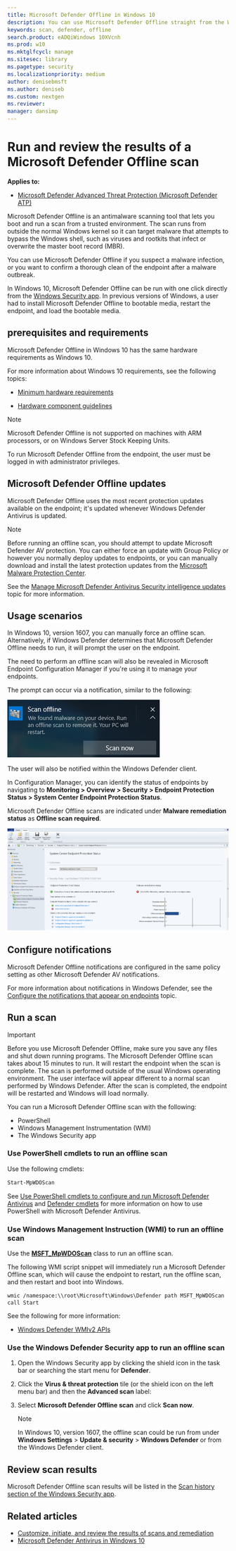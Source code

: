 ```yaml
---
title: Microsoft Defender Offline in Windows 10
description: You can use Microsoft Defender Offline straight from the Windows Defender Antivirus app. You can also manage how it is deployed in your network.
keywords: scan, defender, offline
search.product: eADQiWindows 10XVcnh
ms.prod: w10
ms.mktglfcycl: manage
ms.sitesec: library
ms.pagetype: security
ms.localizationpriority: medium
author: denisebmsft
ms.author: deniseb
ms.custom: nextgen
ms.reviewer: 
manager: dansimp
---
```


# Run and review the results of a Microsoft Defender Offline scan

**Applies to:**

- [Microsoft Defender Advanced Threat Protection (Microsoft Defender ATP)](https://go.microsoft.com/fwlink/p/?linkid=2069559)

Microsoft Defender Offline is an antimalware scanning tool that lets you boot and run a scan from a trusted environment. The scan runs from outside the normal Windows kernel so it can target malware that attempts to bypass the Windows shell, such as viruses and rootkits that infect or overwrite the master boot record (MBR).

You can use Microsoft Defender Offline if you suspect a malware infection, or you want to confirm a thorough clean of the endpoint after a malware outbreak.

In Windows 10, Microsoft Defender Offline can be run with one click directly from the [Windows Security app](microsoft-defender-security-center-antivirus.md). In previous versions of Windows, a user had to install Microsoft Defender Offline to bootable media, restart the endpoint, and load the bootable media.

## prerequisites and requirements

Microsoft Defender Offline in Windows 10 has the same hardware requirements as Windows 10. 

For more information about Windows 10 requirements, see the following topics:

- [Minimum hardware requirements](https://msdn.microsoft.com/library/windows/hardware/dn915086(v=vs.85).aspx)

- [Hardware component guidelines](https://msdn.microsoft.com/library/windows/hardware/dn915049(v=vs.85).aspx)

> [!NOTE]
> Microsoft Defender Offline is not supported on machines with ARM processors, or on Windows Server Stock Keeping Units.

To run Microsoft Defender Offline from the endpoint, the user must be logged in with administrator privileges.
 
## Microsoft Defender Offline updates

Microsoft Defender Offline uses the most recent protection updates available on the endpoint; it's updated whenever Windows Defender Antivirus is updated. 

> [!NOTE]
> Before running an offline scan, you should attempt to update Microsoft Defender AV protection. You can either force an update with Group Policy or however you normally deploy updates to endpoints, or you can manually download and install the latest protection updates from the [Microsoft Malware Protection Center](https://www.microsoft.com/security/portal/definitions/adl.aspx).

See the [Manage Microsoft Defender Antivirus Security intelligence  updates](manage-protection-updates-microsoft-defender-antivirus.md) topic for more information.

## Usage scenarios

In Windows 10, version 1607, you can manually force an offline scan. Alternatively, if Windows Defender determines that Microsoft Defender Offline needs to run, it will prompt the user on the endpoint. 

The need to perform an offline scan will also be revealed in Microsoft Endpoint Configuration Manager if you're using it to manage your endpoints.

The prompt can occur via a notification, similar to the following:

![Windows notification showing the requirement to run Microsoft Defender Offline](images/defender/notification.png)

The user will also be notified within the Windows Defender client.

In Configuration Manager, you can identify the status of endpoints by navigating to **Monitoring > Overview > Security > Endpoint Protection Status > System Center Endpoint Protection Status**. 

Microsoft Defender Offline scans are indicated under **Malware remediation status** as **Offline scan required**.

![Microsoft Endpoint Configuration Manager indicating a Microsoft Defender Offline scan is required](images/defender/sccm-wdo.png)

## Configure notifications
<a name="manage-notifications"></a>

Microsoft Defender Offline notifications are configured in the same policy setting as other Microsoft Defender AV notifications.

For more information about notifications in Windows Defender, see the [Configure the notifications that appear on endpoints](configure-notifications-microsoft-defender-antivirus.md) topic.

## Run a scan 

> [!IMPORTANT]
> Before you use Microsoft Defender Offline, make sure you save any files and shut down running programs. The Microsoft Defender Offline scan takes about 15 minutes to run. It will restart the endpoint when the scan is complete. The scan is performed outside of the usual Windows operating environment. The user interface will appear different to a normal scan performed by Windows Defender. After the scan is completed, the endpoint will be restarted and Windows will load normally.

You can run a Microsoft Defender Offline scan with the following:

- PowerShell
- Windows Management Instrumentation (WMI)
- The Windows Security app



### Use PowerShell cmdlets to run an offline scan

Use the following cmdlets:

```PowerShell
Start-MpWDOScan
```

See [Use PowerShell cmdlets to configure and run Microsoft Defender Antivirus](use-powershell-cmdlets-microsoft-defender-antivirus.md) and [Defender cmdlets](https://technet.microsoft.com/library/dn433280.aspx) for more information on how to use PowerShell with Microsoft Defender Antivirus.

### Use Windows Management Instruction (WMI) to run an offline scan

Use the [**MSFT_MpWDOScan**](https://msdn.microsoft.com/library/dn455323(v=vs.85).aspx) class to run an offline scan.

The following WMI script snippet will immediately run a Microsoft Defender Offline scan, which will cause the endpoint to restart, run the offline scan, and then restart and boot into Windows.

```console
wmic /namespace:\\root\Microsoft\Windows\Defender path MSFT_MpWDOScan call Start 
```

See the following for more information:
- [Windows Defender WMIv2 APIs](https://msdn.microsoft.com/library/dn439477(v=vs.85).aspx)


### Use the Windows Defender Security app to run an offline scan

1. Open the Windows Security app by clicking the shield icon in the task bar or searching the start menu for **Defender**.

2. Click the **Virus & threat protection** tile (or the shield icon on the left menu bar) and then the **Advanced scan** label:
    
3. Select **Microsoft Defender Offline scan** and click **Scan now**.

    > [!NOTE]
    > In Windows 10, version 1607, the offline scan could be run from under **Windows Settings** > **Update & security** > **Windows Defender** or from the Windows Defender client.


## Review scan results

Microsoft Defender Offline scan results will be listed in the [Scan history section of the Windows Security app](microsoft-defender-security-center-antivirus.md#detection-history). 


## Related articles

- [Customize, initiate, and review the results of scans and remediation](customize-run-review-remediate-scans-microsoft-defender-antivirus.md)
- [Microsoft Defender Antivirus in Windows 10](microsoft-defender-antivirus-in-windows-10.md)

